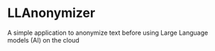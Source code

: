 # LLAnonymizer
A simple application to anonymize text before using Large Language models (AI) on the cloud
